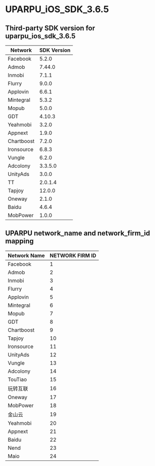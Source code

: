 # UPARPU_iOS_SDK_3.6.5
## Third-party SDK version for uparpu_ios_sdk_3.6.5


| Network | SDK Version |
|---|---|
| Facebook | 5.2.0 |
| Admob | 7.44.0 |
| Inmobi | 7.1.1 |
| Flurry | 9.0.0 |
| Applovin | 6.6.1 |
| Mintegral | 5.3.2 |
| Mopub | 5.0.0 |
| GDT | 4.10.3 |
| Yeahmobi | 3.2.0 |
| Appnext | 1.9.0 |
| Chartboost | 7.2.0 |
| Ironsource | 6.8.3 |
| Vungle | 6.2.0 |
| Adcolony | 3.3.5.0 |
| UnityAds | 3.0.0 |
| TT | 2.0.1.4 |
| Tapjoy | 12.0.0 |
| Oneway | 2.1.0 |
| Baidu | 4.6.4 |
| MobPower | 1.0.0 |

## UPARPU network_name and network_firm_id mapping

| Network Name| NETWORK FIRM ID|
|---|---|
|Facebook | 1 |
|Admob | 2 |
|Inmobi | 3 | 
|Flurry| 4 | 
|Applovin| 5 | 
|Mintegral | 6 |
|Mopub | 7 |
|GDT | 8|
|Chartboost | 9| 
|Tapjoy | 10 |
|Ironsource | 11|
|UnityAds | 12 |
|Vungle | 13 | 
|Adcolony | 14 | 
|TouTiao|15|
|玩转互联 | 16 |
|Oneway|17|
|MobPower | 18 |
|金山云 | 19 |
|Yeahmobi|20|
|Appnext|21|
|Baidu|22|
|Nend|23|
|Maio|24|
